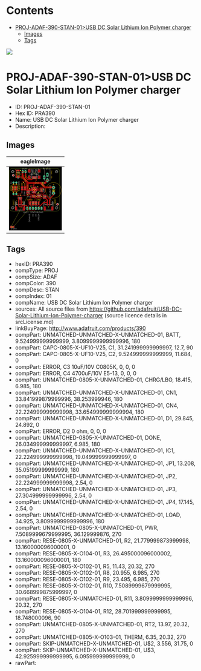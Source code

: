 



Contents
========

* [PROJ-ADAF-390-STAN-01>USB DC Solar Lithium Ion Polymer charger](#proj-adaf-390-stan-01usb-dc-solar-lithium-ion-polymer-charger)
	* [Images](#images)
	* [Tags](#tags)
  
![][im]
# PROJ-ADAF-390-STAN-01>USB DC Solar Lithium Ion Polymer charger

- ID: PROJ-ADAF-390-STAN-01
- Hex ID: PRA390
- Name: USB DC Solar Lithium Ion Polymer charger
- Description: 

## Images
  
  

|eagleImage|
| :---: |
|[![eagleImage](eagleImage_140.png)](eagleImage_600.png)|

## Tags

- hexID: PRA390
- oompType: PROJ
- oompSize: ADAF
- oompColor: 390
- oompDesc: STAN
- oompIndex: 01
- oompName: USB DC Solar Lithium Ion Polymer charger
- sources: All source files from https://github.com/adafruit/USB-DC-Solar-Lithium-Ion-Polymer-charger (source licence details in srcLicense.md)
- linkBuyPage: http://www.adafruit.com/products/390
- oompPart: UNMATCHED-UNMATCHED-X-UNMATCHED-01, BATT, 9.524999999999999, 3.8099999999999996, 180
- oompPart: CAPC-0805-X-UF10-V25, C1, 31.241999999999997, 12.7, 90
- oompPart: CAPC-0805-X-UF10-V25, C2, 9.524999999999999, 11.684, 0
- oompPart: ERROR, C3 10uF/10V C0805K, 0, 0, 0
- oompPart: ERROR, C4 4700uF/10V E5-13, 0, 0, 0
- oompPart: UNMATCHED-0805-X-UNMATCHED-01, CHRG/LBO, 18.415, 6.985, 180
- oompPart: UNMATCHED-UNMATCHED-X-UNMATCHED-01, CN1, 33.841999879999996, 38.253999946, 180
- oompPart: UNMATCHED-UNMATCHED-X-UNMATCHED-01, CN4, 22.224999999999998, 33.654999999999994, 180
- oompPart: UNMATCHED-UNMATCHED-X-UNMATCHED-01, D1, 29.845, 24.892, 0
- oompPart: ERROR, D2 0 ohm, 0, 0, 0
- oompPart: UNMATCHED-0805-X-UNMATCHED-01, DONE, 26.034999999999997, 6.985, 180
- oompPart: UNMATCHED-UNMATCHED-X-UNMATCHED-01, IC1, 22.224999999999998, 19.049999999999997, 0
- oompPart: UNMATCHED-UNMATCHED-X-UNMATCHED-01, JP1, 13.208, 35.05199999999999, 180
- oompPart: UNMATCHED-UNMATCHED-X-UNMATCHED-01, JP2, 22.224999999999998, 2.54, 0
- oompPart: UNMATCHED-UNMATCHED-X-UNMATCHED-01, JP3, 27.304999999999996, 2.54, 0
- oompPart: UNMATCHED-UNMATCHED-X-UNMATCHED-01, JP4, 17.145, 2.54, 0
- oompPart: UNMATCHED-UNMATCHED-X-UNMATCHED-01, LOAD, 34.925, 3.8099999999999996, 180
- oompPart: UNMATCHED-0805-X-UNMATCHED-01, PWR, 7.5089999679999995, 36.129999876, 270
- oompPart: RESE-0805-X-UNMATCHED-01, R2, 21.779999873999998, 13.160000096000001, 0
- oompPart: RESE-0805-X-O104-01, R3, 26.495000096000002, 13.160000096000001, 180
- oompPart: RESE-0805-X-O102-01, R5, 11.43, 20.32, 270
- oompPart: RESE-0805-X-O102-01, R8, 20.955, 6.985, 270
- oompPart: RESE-0805-X-O102-01, R9, 23.495, 6.985, 270
- oompPart: RESE-0805-X-O102-01, R10, 7.5089999679999995, 30.668999875999997, 0
- oompPart: RESE-0805-X-UNMATCHED-01, R11, 3.8099999999999996, 20.32, 270
- oompPart: RESE-0805-X-O104-01, R12, 28.701999999999995, 18.748000096, 90
- oompPart: UNMATCHED-0805-X-UNMATCHED-01, RT2, 13.97, 20.32, 270
- oompPart: UNMATCHED-0805-X-O103-01, THERM, 6.35, 20.32, 270
- oompPart: SKIP-UNMATCHED-X-UNMATCHED-01, U$2, 3.556, 31.75, 0
- oompPart: SKIP-UNMATCHED-X-UNMATCHED-01, U$3, 42.925999999999995, 6.095999999999999, 0
- rawPart: 



[im]: eagleImage_450.png
